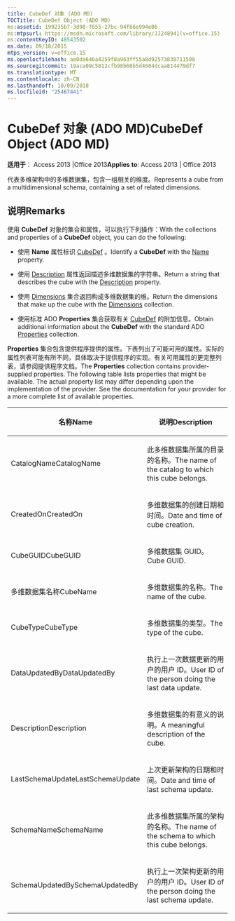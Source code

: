 ```yaml
---
title: CubeDef 对象 (ADO MD)
TOCTitle: CubeDef Object (ADO MD)
ms:assetid: 199235b7-3d98-f655-27bc-94f66e994e06
ms:mtpsurl: https://msdn.microsoft.com/library/JJ248941(v=office.15)
ms:contentKeyID: 48543502
ms.date: 09/18/2015
mtps_version: v=office.15
ms.openlocfilehash: ae0da646a4259f8a963ff55a8d92573830711508
ms.sourcegitcommit: 19aca09c5812cfb98b68b5d4604dcaa814479df7
ms.translationtype: MT
ms.contentlocale: zh-CN
ms.lasthandoff: 10/09/2018
ms.locfileid: "25467441"
---
```

# <a name="cubedef-object-ado-md"></a><span data-ttu-id="41923-102">CubeDef 对象 (ADO MD)</span><span class="sxs-lookup"><span data-stu-id="41923-102">CubeDef Object (ADO MD)</span></span>


<span data-ttu-id="41923-103">**适用于**： Access 2013 |Office 2013</span><span class="sxs-lookup"><span data-stu-id="41923-103">**Applies to**: Access 2013 | Office 2013</span></span>

<span data-ttu-id="41923-104">代表多维架构中的多维数据集，包含一组相关的维度。</span><span class="sxs-lookup"><span data-stu-id="41923-104">Represents a cube from a multidimensional schema, containing a set of related dimensions.</span></span>

## <a name="remarks"></a><span data-ttu-id="41923-105">说明</span><span class="sxs-lookup"><span data-stu-id="41923-105">Remarks</span></span>

<span data-ttu-id="41923-106">使用 **CubeDef** 对象的集合和属性，可以执行下列操作：</span><span class="sxs-lookup"><span data-stu-id="41923-106">With the collections and properties of a **CubeDef** object, you can do the following:</span></span>

  - <span data-ttu-id="41923-107">使用 **Name** 属性标识 [CubeDef](name-property-ado-md.md) 。</span><span class="sxs-lookup"><span data-stu-id="41923-107">Identify a **CubeDef** with the [Name](name-property-ado-md.md) property.</span></span>

  - <span data-ttu-id="41923-108">使用 [Description](description-property-ado-md.md) 属性返回描述多维数据集的字符串。</span><span class="sxs-lookup"><span data-stu-id="41923-108">Return a string that describes the cube with the [Description](description-property-ado-md.md) property.</span></span>

  - <span data-ttu-id="41923-109">使用 [Dimensions](dimensions-collection-ado-md.md) 集合返回构成多维数据集的维。</span><span class="sxs-lookup"><span data-stu-id="41923-109">Return the dimensions that make up the cube with the [Dimensions](dimensions-collection-ado-md.md) collection.</span></span>

  - <span data-ttu-id="41923-110">使用标准 ADO **Properties** 集合获取有关 [CubeDef](properties-collection-ado.md) 的附加信息。</span><span class="sxs-lookup"><span data-stu-id="41923-110">Obtain additional information about the **CubeDef** with the standard ADO [Properties](properties-collection-ado.md) collection.</span></span>

<span data-ttu-id="41923-p101">**Properties** 集合包含提供程序提供的属性。下表列出了可能可用的属性。实际的属性列表可能有所不同，具体取决于提供程序的实现。有关可用属性的更完整列表，请参阅提供程序文档。</span><span class="sxs-lookup"><span data-stu-id="41923-p101">The **Properties** collection contains provider-supplied properties. The following table lists properties that might be available. The actual property list may differ depending upon the implementation of the provider. See the documentation for your provider for a more complete list of available properties.</span></span>

<table>
<colgroup>
<col style="width: 50%" />
<col style="width: 50%" />
</colgroup>
<thead>
<tr class="header">
<th><p><span data-ttu-id="41923-115">名称</span><span class="sxs-lookup"><span data-stu-id="41923-115">Name</span></span></p></th>
<th><p><span data-ttu-id="41923-116">说明</span><span class="sxs-lookup"><span data-stu-id="41923-116">Description</span></span></p></th>
</tr>
</thead>
<tbody>
<tr class="odd">
<td><p><span data-ttu-id="41923-117">CatalogName</span><span class="sxs-lookup"><span data-stu-id="41923-117">CatalogName</span></span></p></td>
<td><p><span data-ttu-id="41923-118">此多维数据集所属的目录的名称。</span><span class="sxs-lookup"><span data-stu-id="41923-118">The name of the catalog to which this cube belongs.</span></span></p></td>
</tr>
<tr class="even">
<td><p><span data-ttu-id="41923-119">CreatedOn</span><span class="sxs-lookup"><span data-stu-id="41923-119">CreatedOn</span></span></p></td>
<td><p><span data-ttu-id="41923-120">多维数据集的创建日期和时间。</span><span class="sxs-lookup"><span data-stu-id="41923-120">Date and time of cube creation.</span></span></p></td>
</tr>
<tr class="odd">
<td><p><span data-ttu-id="41923-121">CubeGUID</span><span class="sxs-lookup"><span data-stu-id="41923-121">CubeGUID</span></span></p></td>
<td><p><span data-ttu-id="41923-122">多维数据集 GUID。</span><span class="sxs-lookup"><span data-stu-id="41923-122">Cube GUID.</span></span></p></td>
</tr>
<tr class="even">
<td><p><span data-ttu-id="41923-123">多维数据集名称</span><span class="sxs-lookup"><span data-stu-id="41923-123">CubeName</span></span></p></td>
<td><p><span data-ttu-id="41923-124">多维数据集的名称。</span><span class="sxs-lookup"><span data-stu-id="41923-124">The name of the cube.</span></span></p></td>
</tr>
<tr class="odd">
<td><p><span data-ttu-id="41923-125">CubeType</span><span class="sxs-lookup"><span data-stu-id="41923-125">CubeType</span></span></p></td>
<td><p><span data-ttu-id="41923-126">多维数据集的类型。</span><span class="sxs-lookup"><span data-stu-id="41923-126">The type of the cube.</span></span></p></td>
</tr>
<tr class="even">
<td><p><span data-ttu-id="41923-127">DataUpdatedBy</span><span class="sxs-lookup"><span data-stu-id="41923-127">DataUpdatedBy</span></span></p></td>
<td><p><span data-ttu-id="41923-128">执行上一次数据更新的用户的用户 ID。</span><span class="sxs-lookup"><span data-stu-id="41923-128">User ID of the person doing the last data update.</span></span></p></td>
</tr>
<tr class="odd">
<td><p><span data-ttu-id="41923-129">Description</span><span class="sxs-lookup"><span data-stu-id="41923-129">Description</span></span></p></td>
<td><p><span data-ttu-id="41923-130">多维数据集的有意义的说明。</span><span class="sxs-lookup"><span data-stu-id="41923-130">A meaningful description of the cube.</span></span></p></td>
</tr>
<tr class="even">
<td><p><span data-ttu-id="41923-131">LastSchemaUpdate</span><span class="sxs-lookup"><span data-stu-id="41923-131">LastSchemaUpdate</span></span></p></td>
<td><p><span data-ttu-id="41923-132">上次更新架构的日期和时间。</span><span class="sxs-lookup"><span data-stu-id="41923-132">Date and time of last schema update.</span></span></p></td>
</tr>
<tr class="odd">
<td><p><span data-ttu-id="41923-133">SchemaName</span><span class="sxs-lookup"><span data-stu-id="41923-133">SchemaName</span></span></p></td>
<td><p><span data-ttu-id="41923-134">此多维数据集所属的架构的名称。</span><span class="sxs-lookup"><span data-stu-id="41923-134">The name of the schema to which this cube belongs.</span></span></p></td>
</tr>
<tr class="even">
<td><p><span data-ttu-id="41923-135">SchemaUpdatedBy</span><span class="sxs-lookup"><span data-stu-id="41923-135">SchemaUpdatedBy</span></span></p></td>
<td><p><span data-ttu-id="41923-136">执行上一次架构更新的用户的用户 ID。</span><span class="sxs-lookup"><span data-stu-id="41923-136">User ID of the person doing the last schema update.</span></span></p></td>
</tr>
</tbody>
</table>

